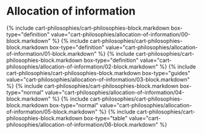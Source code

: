 <div data-role="collapsible" data-inset="false">
	<h1>Allocation of information</h1>

<div class="cart-philosophies-wrapper">
{% include cart-philosophies/cart-philosophies-block.markdown box-type="definition" value="cart-philosophies/allocation-of-information/00-block.markdown" %}
{% include cart-philosophies/cart-philosophies-block.markdown box-type="definition" value="cart-philosophies/allocation-of-information/01-block.markdown" %}
{% include cart-philosophies/cart-philosophies-block.markdown box-type="definition" value="cart-philosophies/allocation-of-information/02-block.markdown" %}
{% include cart-philosophies/cart-philosophies-block.markdown box-type="guides" value="cart-philosophies/allocation-of-information/03-block.markdown" %}
{% include cart-philosophies/cart-philosophies-block.markdown box-type="normal" value="cart-philosophies/allocation-of-information/04-block.markdown" %}
{% include cart-philosophies/cart-philosophies-block.markdown box-type="normal" value="cart-philosophies/allocation-of-information/05-block.markdown" %}
{% include cart-philosophies/cart-philosophies-block.markdown box-type="table" value="cart-philosophies/allocation-of-information/06-block.markdown" %}
</div>

</div>